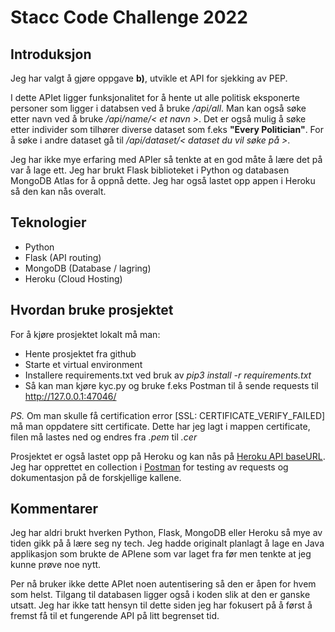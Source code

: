 # Stacc Code Challenge 2022

## Introduksjon
Jeg har valgt å gjøre oppgave **b)**, utvikle et API for sjekking av PEP. 

I dette APIet ligger funksjonalitet for å  hente ut alle politisk eksponerte personer som ligger i databsen ved å bruke */api/all*. Man kan også søke etter navn ved å bruke */api/name/< et navn >*. Det er også mulig å søke etter individer som tilhører diverse dataset som f.eks **"Every Politician"**. For å søke i andre dataset gå til */api/dataset/< dataset du vil søke på >*.

Jeg har ikke mye erfaring med APIer så tenkte at en god måte å lære det på var å lage ett. Jeg har brukt Flask biblioteket i Python og databasen MongoDB Atlas for å oppnå dette. Jeg har også lastet opp appen i Heroku så den kan nås overalt.

## Teknologier
* Python
* Flask (API routing)
* MongoDB (Database / lagring)
* Heroku (Cloud Hosting)

## Hvordan bruke prosjektet
For å kjøre prosjektet lokalt må man:
* Hente prosjektet fra github
* Starte et virtual environment
* Installere requirements.txt ved bruk av *pip3 install -r requirements.txt*
* Så kan man kjøre kyc.py og bruke f.eks Postman til å sende requests til http://127.0.0.1:47046/


*PS.* Om man skulle få certification error [SSL: CERTIFICATE_VERIFY_FAILED] må man oppdatere sitt certificate. Dette har jeg lagt i mappen certificate, filen må lastes ned og endres fra *.pem* til *.cer*

Prosjektet er også lastet opp på Heroku og kan nås på [Heroku API baseURL](https://heroku-kyc.herokuapp.com/). Jeg har opprettet en collection i [Postman](https://www.postman.com/navigation-pilot-26434475/workspace/d9c10c8f-5d43-44ea-88dc-6a5fde217198/collection/19260773-c1c7f942-31f3-4de8-9e19-075d357cbaf9?action=share&creator=19260773) for testing av requests og dokumentasjon på de forskjellige kallene. 

## Kommentarer 
Jeg har aldri brukt hverken Python, Flask, MongoDB eller Heroku så mye av tiden gikk på å lære seg ny tech. Jeg hadde originalt planlagt å lage en Java applikasjon som brukte de APIene som var laget fra før men tenkte at jeg kunne prøve noe nytt.

Per nå bruker ikke dette APIet noen autentisering så den er åpen for hvem som helst. Tilgang til databasen ligger også i koden slik at den er ganske utsatt. Jeg har ikke tatt hensyn til dette siden jeg har fokusert på å først å fremst få til et fungerende API på litt begrenset tid.